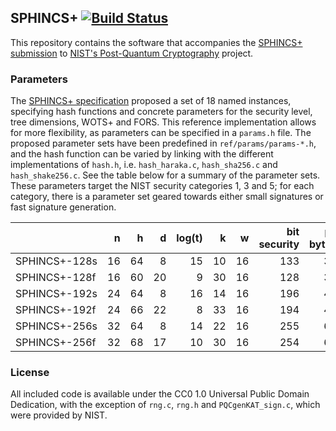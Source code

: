 ## SPHINCS+ [![Build Status](https://travis-ci.org/sphincs/sphincsplus.svg?branch=master)](https://travis-ci.org/sphincs/sphincsplus)

This repository contains the software that accompanies the [SPHINCS+ submission](https://sphincs.org/) to [NIST's Post-Quantum Cryptography](https://csrc.nist.gov/Projects/Post-Quantum-Cryptography) project.

### Parameters

The [SPHINCS+ specification](https://sphincs.org/data/sphincs+-specification.pdf) proposed a set of 18 named instances, specifying hash functions and concrete parameters for the security level, tree dimensions, WOTS+ and FORS. This reference implementation allows for more flexibility, as parameters can be specified in a `params.h` file. The proposed parameter sets have been predefined in `ref/params/params-*.h`, and the hash function can be varied by linking with the different implementations of `hash.h`, i.e. `hash_haraka.c`, `hash_sha256.c` and `hash_shake256.c`. See the table below for a summary of the parameter sets. These parameters target the NIST security categories 1, 3 and 5; for each category, there is a parameter set geared towards either small signatures or fast signature generation.

|               | n  | h  | d  | log(t) | k  | w  | bit security | pk bytes | sk bytes | sig bytes |
| :------------ | -: | -: | -: | -----: | -: | -: | -----------: | -------: | -------: | --------: |
| SPHINCS+-128s | 16 | 64 |  8 |     15 | 10 | 16 |          133 |       32 |       64 |     8,080 |
| SPHINCS+-128f | 16 | 60 | 20 |      9 | 30 | 16 |          128 |       32 |       64 |    16,976 |
| SPHINCS+-192s | 24 | 64 |  8 |     16 | 14 | 16 |          196 |       48 |       96 |    17,064 |
| SPHINCS+-192f | 24 | 66 | 22 |      8 | 33 | 16 |          194 |       48 |       96 |    35,664 |
| SPHINCS+-256s | 32 | 64 |  8 |     14 | 22 | 16 |          255 |       64 |      128 |    29,792 |
| SPHINCS+-256f | 32 | 68 | 17 |     10 | 30 | 16 |          254 |       64 |      128 |    49,216 |

### License

All included code is available under the CC0 1.0 Universal Public Domain Dedication, with the exception of `rng.c`, `rng.h` and `PQCgenKAT_sign.c`, which were provided by NIST.
